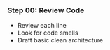 ### Step 00: Review Code

- Review each line
- Look for code smells
- Draft basic clean architecture


